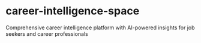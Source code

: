 # career-intelligence-space
Comprehensive career intelligence platform with AI-powered insights for job seekers and career professionals








